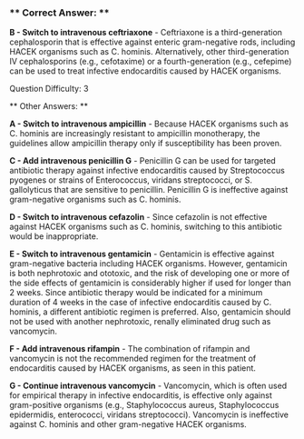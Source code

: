 ### ** Correct Answer: **

**B - Switch to intravenous ceftriaxone** - Ceftriaxone is a third-generation cephalosporin that is effective against enteric gram-negative rods, including HACEK organisms such as C. hominis. Alternatively, other third-generation IV cephalosporins (e.g., cefotaxime) or a fourth-generation (e.g., cefepime) can be used to treat infective endocarditis caused by HACEK organisms.

Question Difficulty: 3

** Other Answers: **

**A - Switch to intravenous ampicillin** - Because HACEK organisms such as C. hominis are increasingly resistant to ampicillin monotherapy, the guidelines allow ampicillin therapy only if susceptibility has been proven.

**C - Add intravenous penicillin G** - Penicillin G can be used for targeted antibiotic therapy against infective endocarditis caused by Streptococcus pyogenes or strains of Enterococcus, viridans streptococci, or S. gallolyticus that are sensitive to penicillin. Penicillin G is ineffective against gram-negative organisms such as C. hominis.

**D - Switch to intravenous cefazolin** - Since cefazolin is not effective against HACEK organisms such as C. hominis, switching to this antibiotic would be inappropriate.

**E - Switch to intravenous gentamicin** - Gentamicin is effective against gram-negative bacteria including HACEK organisms. However, gentamicin is both nephrotoxic and ototoxic, and the risk of developing one or more of the side effects of gentamicin is considerably higher if used for longer than 2 weeks. Since antibiotic therapy would be indicated for a minimum duration of 4 weeks in the case of infective endocarditis caused by C. hominis, a different antibiotic regimen is preferred. Also, gentamicin should not be used with another nephrotoxic, renally eliminated drug such as vancomycin.

**F - Add intravenous rifampin** - The combination of rifampin and vancomycin is not the recommended regimen for the treatment of endocarditis caused by HACEK organisms, as seen in this patient.

**G - Continue intravenous vancomycin** - Vancomycin, which is often used for empirical therapy in infective endocarditis, is effective only against gram-positive organisms (e.g., Staphylococcus aureus, Staphylococcus epidermidis, enterococci, viridans streptococci). Vancomycin is ineffective against C. hominis and other gram-negative HACEK organisms.

